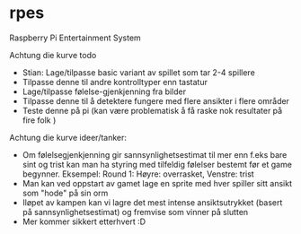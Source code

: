 # rpes

Raspberry Pi Entertainment System



Achtung die kurve todo
- Stian: Lage/tilpasse basic variant av spillet som tar 2-4 spillere
- Tilpasse denne til andre kontrolltyper enn tastatur
- Lage/tilpasse følelse-gjenkjenning fra bilder
- Tilpasse denne til å detektere fungere med flere ansikter i flere områder
- Teste denne på pi (kan være problematisk å få raske nok resultater på fire folk )

Achtung die kurve ideer/tanker:
- Om følelsegjenkjenning gir sannsynlighetsestimat til mer enn f.eks bare sint og trist kan man ha styring med tilfeldig følelser bestemt før et game begynner. Eksempel: Round 1: Høyre: overrasket, Venstre: trist
- Man kan ved oppstart av gamet lage en sprite med hver spiller sitt ansikt som "hode" på sin orm
- Iløpet av kampen kan vi lagre det mest intense ansiktsutrykket (basert på sannsynlighetsestimat) og fremvise som vinner på slutten
- Mer kommer sikkert etterhvert :D